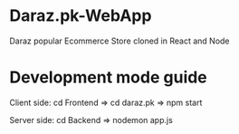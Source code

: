 # Daraz.pk-WebApp
 Daraz popular Ecommerce Store cloned in React and Node

# Development mode guide
Client side:
cd Frontend =>
cd daraz.pk =>
npm start

Server side:
cd Backend =>
nodemon app.js 

